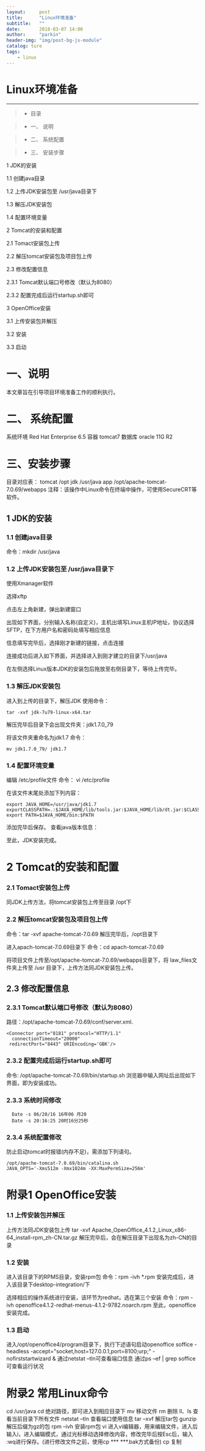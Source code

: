 ```yaml
---
layout:     post
title:      "Linux环境准备"
subtitle:   ""
date:       2018-03-07 14:00
author:     "parkin"
header-img: "img/post-bg-js-module"
catalog: ture
tags:
    - linux
---
```

# Linux环境准备

------

> * 目录

> * 一、 说明

> * 二、 系统配置

> * 三、 安装步骤

1 JDK的安装

1.1 创建java目录

1.2 上传JDK安装包至 /usr/java目录下

1.3 解压JDK安装包

1.4 配置环境变量

2 Tomcat的安装和配置

2.1 Tomact安装包上传

2.2 解压tomcat安装包及项目包上传

2.3 修改配置信息

2.3.1 Tomcat默认端口号修改（默认为8080）

2.3.2 配置完成后运行startup.sh即可

3 OpenOffice安装 

3.1 上传安装包并解压

3.2 安装

3.3 启动


# 一、说明

本文章旨在引导项目环境准备工作的顺利执行。

# 二、 系统配置

系统环境 Red Hat Enterprise 6.5
容器 tomcat7
数据库 oracle 11G R2

# 三、安装步骤

目录对应表：
tomcat /opt
jdk /usr/java
app /opt/apache-tomcat-7.0.69/webapps
注释：该操作中Linux命令在终端中操作，可使用SecureCRT等软件。

## 1 JDK的安装

### 1.1 创建java目录
命令：mkdir /usr/java

### 1.2 上传JDK安装包至 /usr/java目录下

使用Xmanager软件

选择xftp

点击左上角新建，弹出新建窗口

出现如下界面，分别输入名称(自定义)，主机出填写Linux主机IP地址，协议选择SFTP，在下方用户名和密码处填写相应信息

信息填写完毕后，选择刚才新建的链接，点击连接

连接成功后进入如下界面，并选择进入到刚才建立的目录下/usr/java

在左侧选择Linux版本JDK的安装包后拖放至右侧目录下，等待上传完毕。

### 1.3 解压JDK安装包

进入到上传的目录下，解压JDK
使用命令：
```
tar -xvf jdk-7u79-linux-x64.tar
```
解压完毕后目录下会出现文件夹：jdk1.7.0_79

将该文件夹重命名为jdk1.7
命令：
```
mv jdk1.7.0_79/ jdk1.7
```

### 1.4 配置环境变量

编辑 /etc/profile文件
命令： vi /etc/profile

在该文件末尾处添加下列内容：
```
export JAVA_HOME=/usr/java/jdk1.7
exportCLASSPATH=.:$JAVA_HOME/lib/tools.jar:$JAVA_HOME/lib/dt.jar:$CLASSPATH
export PATH=$JAVA_HOME/bin:$PATH
```
添加完毕后保存。
查看java版本信息：

至此，JDK安装完成。

# 2 Tomcat的安装和配置

### 2.1 Tomact安装包上传

同JDK上传方法，将tomcat安装包上传至目录 /opt下
### 2.2 解压tomcat安装包及项目包上传

命令：tar -xvf apache-tomcat-7.0.69
解压完毕后，/opt目录下

进入apach-tomcat-7.0.69目录下
命令：cd apach-tomcat-7.0.69

将项目文件上传至/opt/apache-tomcat-7.0.69/webapps目录下，将 law_files文件夹上传至 /usr 目录下，上传方法同JDK安装包上传。
## 2.3 修改配置信息

### 2.3.1 Tomcat默认端口号修改（默认为8080）

路径：/opt/apache-tomcat-7.0.69/conf/server.xml.
```
<Connector port="8181" protocol="HTTP/1.1"
  connectionTimeout="20000"
 redirectPort="8443" URIEncoding='GBK'/>
```


### 2.3.2 配置完成后运行startup.sh即可

命令: /opt/apache-tomcat-7.0.69/bin/startup.sh
浏览器中输入网址后出现如下界面，即为安装成功。

### 2.3.3 系统时间修改

```
  Date -s 06/20/16 16年06 月20
  Date -s 20:16:25 20时16分25秒
```
### 2.3.4 系统配置修改

防止启动tomcat时报错(内存不足)，需添加下列语句。
```
/opt/apache-tomcat-7.0.69/bin/catalina.sh
JAVA_OPTS='-Xms512m -Xmx1024m -XX:MaxPermSize=256m'
```

# 附录1 OpenOffice安装

### 1.1 上传安装包并解压

上传方法同JDK安装包上传
tar -xvf Apache_OpenOffice_4.1.2_Linux_x86-64_install-rpm_zh-CN.tar.gz
解压完毕后，会在解压目录下出现名为zh-CN的目录
### 1.2 安装

进入该目录下的RPMS目录，安装rpm包
命令：rpm -ivh *.rpm
安装完成后，进入该目录下desktop-integration/下

选择相应的操作系统进行安装，该环节为redhat，选在第三个安装
命令：rpm -ivh openoffice4.1.2-redhat-menus-4.1.2-9782.noarch.rpm
至此，openoffice安装完成。
### 1.3 启动

进入/opt/openoffice4/program目录下，执行下述语句启动openoffice
soffice -headless -accept="socket,host=127.0.0.1,port=8100;urp;" -nofirststartwizard &
通过netstat –tln可查看端口信息
通过ps –ef | grep soffice可查看运行状况
# 附录2 常用Linux命令

cd /usr/java cd 绝对路径，即可进入到相应目录下
mv 移动文件
rm 删除
ll、ls 查看当前目录下所有文件
netstat –tln 查看端口使用信息
tar –xvf 解压tar包
gunzip 解压后缀为gz的包
rpm –ivh 安装rpm包
vi 进入vi编辑器，用来编辑文件，进入后输入i，进入编辑模式，通过光标移动选择修改内容，修改完毕后按Esc后，输入 :wq进行保存。(进行修改文件之前，使用cp *** ***.bak方式备份)
cp 复制





